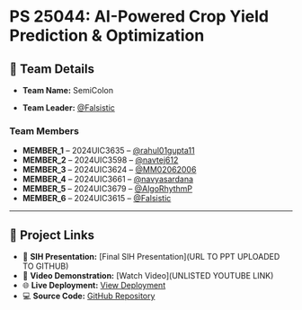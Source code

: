 # PS 25044: AI-Powered Crop Yield Prediction & Optimization

## 👥 Team Details

- **Team Name:** SemiColon  

- **Team Leader:** [@Falsistic](https://github.com/Falsistic)

### Team Members
  
- **MEMBER_1** – 2024UIC3635 – [@rahul01gupta11](https://github.com/rahul01gupta11) 
- **MEMBER_2** – 2024UIC3598 – [@navtej612](https://github.com/navtej612)
- **MEMBER_3** – 2024UIC3624 – [@MM02062006](https://github.com/MM02062006)
- **MEMBER_4** – 2024UIC3661 – [@navyasardana](https://github.com/navyasardana)
- **MEMBER_5** – 2024UIC3679 – [@AlgoRhythmP](https://github.com/AlgoRhythmP) 
- **MEMBER_6** – 2024UIC3615 – [@Falsistic](https://github.com/Falsistic) 

---

## 🔗 Project Links

- 📑 **SIH Presentation:** [Final SIH Presentation](URL TO PPT UPLOADED TO GITHUB)  
- 🎥 **Video Demonstration:** [Watch Video](UNLISTED YOUTUBE LINK)  
- 🌐 **Live Deployment:** [View Deployment](https://sih-25-c113.vercel.app/)  
- 💻 **Source Code:** [GitHub Repository](https://github.com/Falsistic/SIH-25_AgriHelp/tree/main/code)
